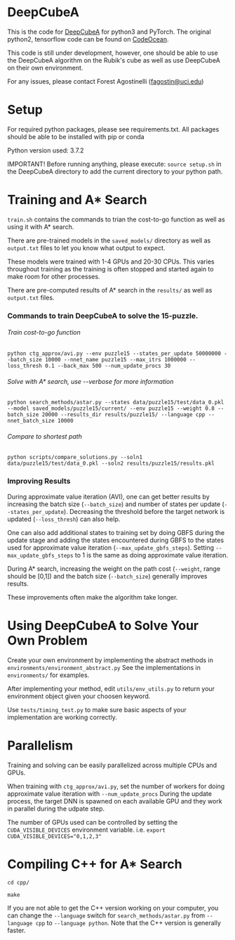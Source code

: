 # DeepCubeA
This is the code for [DeepCubeA](https://www.ics.uci.edu/~fagostin/assets/files/SolvingTheRubiksCubeWithDeepReinforcementLearningAndSearch_Final.pdf) for python3 and PyTorch.
The original python2, tensorflow code can be found on [CodeOcean](https://codeocean.com/capsule/5723040/tree/v1).

This code is still under development, however, one should be able to use the DeepCubeA algorithm on the Rubik's cube as well as use DeepCubeA on their own environment.

For any issues, please contact Forest Agostinelli (fagostin@uci.edu)

# Setup
For required python packages, please see requirements.txt.
All packages should be able to be installed with pip or conda

Python version used: 3.7.2

IMPORTANT! Before running anything, please execute: `source setup.sh` in the DeepCubeA directory to add the current directory to your python path.

# Training and A* Search
`train.sh` contains the commands to trian the cost-to-go function as well as using it with A* search.

There are pre-trained models in the `saved_models/` directory as well as `output.txt` files to let you know what output to expect.

These models were trained with 1-4 GPUs and 20-30 CPUs. This varies throughout training as the training is often stopped and started again to make room for other processes.

There are pre-computed results of A* search in the `results/` as well as `output.txt` files. 

### Commands to train DeepCubeA to solve the 15-puzzle.
###### Train cost-to-go function
`python ctg_approx/avi.py --env puzzle15 --states_per_update 50000000 --batch_size 10000 --nnet_name puzzle15 --max_itrs 1000000 --loss_thresh 0.1 --back_max 500 --num_update_procs 30`

###### Solve with A* search, use --verbose for more information
`python search_methods/astar.py --states data/puzzle15/test/data_0.pkl --model saved_models/puzzle15/current/ --env puzzle15 --weight 0.8 --batch_size 20000 --results_dir results/puzzle15/ --language cpp --nnet_batch_size 10000`

###### Compare to shortest path
`python scripts/compare_solutions.py --soln1 data/puzzle15/test/data_0.pkl --soln2 results/puzzle15/results.pkl`

### Improving Results
During approximate value iteration (AVI), one can get better results by increasing the batch size (`--batch_size`) and number of states per update (`--states_per_update`).
Decreasing the threshold before the target network is updated (`--loss_thresh`) can also help.

One can also add additional states to training set by doing GBFS during the update stage and adding the states encountered during GBFS to the states used for approximate value iteration (`--max_update_gbfs_steps`). Setting `--max_update_gbfs_steps` to 1 is the same as doing approximate value iteration.

During A* search, increasing the weight on the path cost (`--weight`, range should be [0,1]) and the batch size (`--batch_size`) generally improves results.

These improvements often make the algorithm take longer.

# Using DeepCubeA to Solve Your Own Problem
Create your own environment by implementing the abstract methods in `environments/environment_abstract.py`
See the implementations in `environments/` for examples.

After implementing your method, edit `utils/env_utils.py` to return your environment object given your choosen keyword.

Use `tests/timing_test.py` to make sure basic aspects of your implementation are working correctly.

# Parallelism
Training and solving can be easily parallelized across multiple CPUs and GPUs.

When training with `ctg_approx/avi.py`, set the number of workers for doing approximate value iteration with `--num_update_procs`
During the update process, the target DNN is spawned on each available GPU and they work in parallel during the udpate step.

The number of GPUs used can be controlled by setting the `CUDA_VISIBLE_DEVICES` environment variable.
i.e. `export CUDA_VISIBLE_DEVICES="0,1,2,3"`

# Compiling C++ for A* Search
`cd cpp/`

`make`

If you are not able to get the C++ version working on your computer, you can change the `--language` switch for
`search_methods/astar.py` from `--language cpp` to `--language python`.
Note that the C++ version is generally faster.
